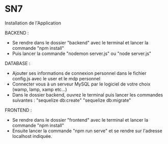# SN7
Installation de l'Application

BACKEND :

- Se rendre dans le dossier "backend" avec le terminal et lancer la commande "npm install"
- Puis lancer la commande "nodemon server.js" ou "node server.js"

DATABASE :

- Ajouter ses informations de connexion personnel dans le fichier config.js avec le user et le mdp personnel
- Connecter vous à un serveur MySQL par le logiciel de votre choix (wamp, lamp, xamp etc...)
- Dans le dossier backend, ouvrez le terminal puis lancer les commandes suivantes :
    "sequelize db:create"
    "sequelize db:migrate"

FRONTEND :

- Se rendre dans le dossier "frontend" avec le terminal et lancer la commande "npm install"
- Ensuite lancer la commande "npm run serve" et se rendre sur l'adresse localhost indiquée.
